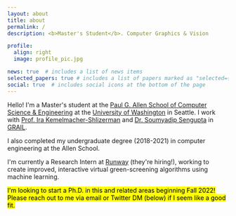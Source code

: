 ```yaml
---
layout: about
title: about
permalink: /
description: <b>Master's Student</b>. Computer Graphics & Vision

profile:
  align: right
  image: profile_pic.jpg

news: true  # includes a list of news items
selected_papers: true # includes a list of papers marked as "selected={true}"
social: true  # includes social icons at the bottom of the page
---
```


Hello! I'm a Master's student at the [Paul G. Allen School of Computer Science & Engineering](https://www.cs.washington.edu/) at the [University of Washington](https://www.washington.edu/) in Seattle. I work with [Prof. Ira Kemelmacher-Shlizerman](https://www.irakemelmacher.com/) and [Dr. Soumyadip Sengupta](https://homes.cs.washington.edu/~soumya91/) in [GRAIL](https://grail.cs.washington.edu/).

I also completed my undergraduate degree (2018-2021) in computer engineering at the Allen School.

I'm currently a Research Intern at [Runway](https://runwayml.com/) (they're hiring!), working to create improved, interactive virtual green-screening algorithms using machine learning.

<mark>I'm looking to start a Ph.D. in this and related areas beginning Fall 2022! Please reach out to me via email or Twitter DM (below) if I seem like a good fit.</mark>